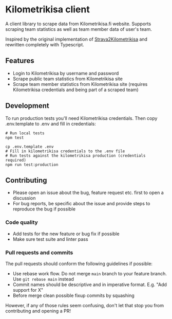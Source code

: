 # Kilometrikisa client

A client library to scrape data from Kilometrikisa.fi website. Supports scraping team statistics as well
as team member data of user's team.

Inspired by the original implementation of [Strava2Kilometrikisa](https://github.com/jaamo/strava2kilometrikisa) and rewritten
completely with Typescript.

## Features

- Login to Kilometrikisa by username and password
- Scrape public team statistics from Kilometrikisa site
- Scrape team member statistics from Kilometrikisa site (requires Kilometrikisa credentials and being part of a scraped team)

## Development

To run production tests you'll need Kilometrikisa credentials. Then copy
.env.template to .env and fill in credentials:

```
# Run local tests
npm test

cp .env.template .env
# Fill in kilometrikisa credentials to the .env file
# Run tests against the kilometrikisa production (credentials required)
npm run test:production
```

## Contributing

- Please open an issue about the bug, feature request etc. first to open a discussion
- For bug reports, be specific about the issue and provide steps to reproduce the bug if possible

### Code quality 
- Add tests for the new feature or bug fix if possible
- Make sure test suite and linter pass

### Pull requests and commits

The pull requests should conform the following guidelines if possible:

- Use rebase work flow. Do not merge `main` branch to your feature branch. Use `git rebase main` instead
- Commit names should be descriptive and in imperative format. E.g. "Add support for X"
- Before merge clean possible fixup commits by squashing

However, if any of those rules seem confusing, don't let that stop you from contributing and opening a PR!
